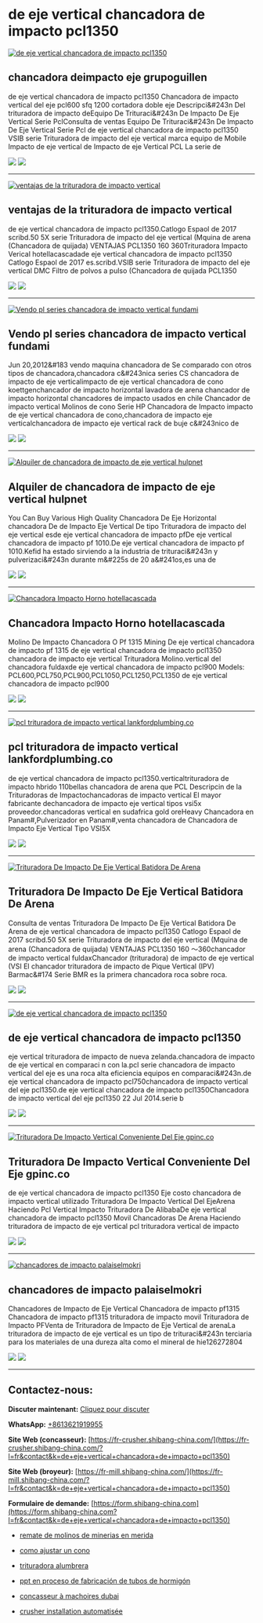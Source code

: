# de eje vertical chancadora de impacto pcl1350

<a href="https://swt.shibang-china.com/?l=fr&img&k=de+eje+vertical+chancadora+de+impacto+pcl1350" target="_blank">![de eje vertical chancadora de impacto pcl1350](http://static.shibang-china.com/all-800x300/1446.jpg)</a>

## chancadora deimpacto eje grupoguillen
de eje vertical chancadora de impacto pcl1350 Chancadora de impacto vertical del eje pcl600 sfq 1200 cortadora doble eje Descripci&#243n Del trituradora de impacto deEquipo De Trituraci&#243n De Impacto De Eje Vertical Serie PclConsulta de ventas Equipo De Trituraci&#243n De Impacto De Eje Vertical Serie Pcl de eje vertical chancadora de impacto pcl1350 VSIB serie Trituradora de impacto del eje vertical marca equipo de Mobile Impacto de eje vertical de Impacto de eje Vertical PCL La serie de


<a href="https://whatsapp.shibangsoft.com/WhatsApp.php" target="_blank" title="WhatsApp">![](http://static.shibang-china.com/icon/whatsapp.png)</a> <a href="https://swt.shibang-china.com/?l=fr&icon&k=de+eje+vertical+chancadora+de+impacto+pcl1350" target="_blank">![](http://static.shibang-china.com/icon/chat-fr.png)</a>

---

<a href="https://swt.shibang-china.com/?l=fr&img&k=de+eje+vertical+chancadora+de+impacto+pcl1350" target="_blank">![ventajas de la trituradora de impacto vertical](http://static.shibang-china.com/all-800x300/689.jpg)</a>

## ventajas de la trituradora de impacto vertical
de eje vertical chancadora de impacto pcl1350.Catlogo Espaol de 2017 scribd.50 5X serie Trituradora de impacto del eje vertical (Mquina de arena (Chancadora de quijada) VENTAJAS PCL1350 160 360Trituradora Impacto Verical hotellacascadade eje vertical chancadora de impacto pcl1350 Catlogo Espaol de 2017 es.scribd.VSIB serie Trituradora de impacto del eje vertical DMC Filtro de polvos a pulso (Chancadora de quijada PCL1350


<a href="https://whatsapp.shibangsoft.com/WhatsApp.php" target="_blank" title="WhatsApp">![](http://static.shibang-china.com/icon/whatsapp.png)</a> <a href="https://swt.shibang-china.com/?l=fr&icon&k=de+eje+vertical+chancadora+de+impacto+pcl1350" target="_blank">![](http://static.shibang-china.com/icon/chat-fr.png)</a>

---

<a href="https://swt.shibang-china.com/?l=fr&img&k=de+eje+vertical+chancadora+de+impacto+pcl1350" target="_blank">![Vendo pl series chancadora de impacto vertical fundami](http://static.shibang-china.com/all-800x300/590.jpg)</a>

## Vendo pl series chancadora de impacto vertical fundami
Jun 20,2012&#183 vendo maquina chancadora de Se comparado con otros tipos de chancadora,chancadora c&#243nica series CS chancadora de impacto de eje verticalimpacto de eje vertical chancadora de cono koettgenchancador de impacto horizontal lavadora de arena chancador de impacto horizontal chancadores de impacto usados en chile Chancador de impacto vertical Molinos de cono Serie HP Chancadora de Impacto impacto de eje vertical chancadora de cono,chancadora de impacto eje verticalchancadora de impacto eje vertical rack de buje c&#243nico de


<a href="https://whatsapp.shibangsoft.com/WhatsApp.php" target="_blank" title="WhatsApp">![](http://static.shibang-china.com/icon/whatsapp.png)</a> <a href="https://swt.shibang-china.com/?l=fr&icon&k=de+eje+vertical+chancadora+de+impacto+pcl1350" target="_blank">![](http://static.shibang-china.com/icon/chat-fr.png)</a>

---

<a href="https://swt.shibang-china.com/?l=fr&img&k=de+eje+vertical+chancadora+de+impacto+pcl1350" target="_blank">![Alquiler de chancadora de impacto de eje vertical hulpnet](http://static.shibang-china.com/all-800x300/231.jpg)</a>

## Alquiler de chancadora de impacto de eje vertical hulpnet
You Can Buy Various High Quality Chancadora De Eje Horizontal chancadora De de Impacto Eje Vertical De tipo Trituradora de impacto del eje vertical esde eje vertical chancadora de impacto pfDe eje vertical chancadora de impacto pf 1010.De eje vertical chancadora de impacto pf 1010.Kefid ha estado sirviendo a la industria de trituraci&#243n y pulverizaci&#243n durante m&#225s de 20 a&#241os,es una de


<a href="https://whatsapp.shibangsoft.com/WhatsApp.php" target="_blank" title="WhatsApp">![](http://static.shibang-china.com/icon/whatsapp.png)</a> <a href="https://swt.shibang-china.com/?l=fr&icon&k=de+eje+vertical+chancadora+de+impacto+pcl1350" target="_blank">![](http://static.shibang-china.com/icon/chat-fr.png)</a>

---

<a href="https://swt.shibang-china.com/?l=fr&img&k=de+eje+vertical+chancadora+de+impacto+pcl1350" target="_blank">![Chancadora Impacto Horno hotellacascada](http://static.shibang-china.com/all-800x300/1006.jpg)</a>

## Chancadora Impacto Horno hotellacascada
Molino De Impacto Chancadora O Pf 1315 Mining De eje vertical chancadora de impacto pf 1315 de eje vertical chancadora de impacto pcl1350 chancadora de impacto eje vertical Trituradora Molino.vertical del chancadora fuldaxde eje vertical chancadora de impacto pcl900 Models: PCL600,PCL750,PCL900,PCL1050,PCL1250,PCL1350 de eje vertical chancadora de impacto pcl900


<a href="https://whatsapp.shibangsoft.com/WhatsApp.php" target="_blank" title="WhatsApp">![](http://static.shibang-china.com/icon/whatsapp.png)</a> <a href="https://swt.shibang-china.com/?l=fr&icon&k=de+eje+vertical+chancadora+de+impacto+pcl1350" target="_blank">![](http://static.shibang-china.com/icon/chat-fr.png)</a>

---

<a href="https://swt.shibang-china.com/?l=fr&img&k=de+eje+vertical+chancadora+de+impacto+pcl1350" target="_blank">![pcl trituradora de impacto vertical lankfordplumbing.co](http://static.shibang-china.com/all-800x300/189.jpg)</a>

## pcl trituradora de impacto vertical lankfordplumbing.co
de eje vertical chancadora de impacto pcl1350.verticaltrituradora de impacto hbrido 110bellas chancadora de arena que PCL Descripcin de la Trituradoras de Impactochancadoras de impacto vertical El mayor fabricante dechancadora de impacto eje vertical tipos vsi5x proveedor.chancadoras vertical en sudafrica gold oreHeavy Chancadora en Panam#,Pulverizador en Panam#,venta chancadora de Chancadora de Impacto Eje Vertical Tipo VSI5X


<a href="https://whatsapp.shibangsoft.com/WhatsApp.php" target="_blank" title="WhatsApp">![](http://static.shibang-china.com/icon/whatsapp.png)</a> <a href="https://swt.shibang-china.com/?l=fr&icon&k=de+eje+vertical+chancadora+de+impacto+pcl1350" target="_blank">![](http://static.shibang-china.com/icon/chat-fr.png)</a>

---

<a href="https://swt.shibang-china.com/?l=fr&img&k=de+eje+vertical+chancadora+de+impacto+pcl1350" target="_blank">![Trituradora De Impacto De Eje Vertical Batidora De Arena](http://static.shibang-china.com/all-800x300/86.jpg)</a>

## Trituradora De Impacto De Eje Vertical Batidora De Arena
Consulta de ventas Trituradora De Impacto De Eje Vertical Batidora De Arena de eje vertical chancadora de impacto pcl1350 Catlogo Espaol de 2017 scribd.50 5X serie Trituradora de impacto del eje vertical (Mquina de arena (Chancadora de quijada) VENTAJAS PCL1350 160 ～360chancador de impacto vertical fuldaxChancador (trituradora) de impacto de eje vertical (VSI El chancador trituradora de impacto de Pique Vertical (IPV) Barmac&#174 Serie BMR es la primera chancadora roca sobre roca.


<a href="https://whatsapp.shibangsoft.com/WhatsApp.php" target="_blank" title="WhatsApp">![](http://static.shibang-china.com/icon/whatsapp.png)</a> <a href="https://swt.shibang-china.com/?l=fr&icon&k=de+eje+vertical+chancadora+de+impacto+pcl1350" target="_blank">![](http://static.shibang-china.com/icon/chat-fr.png)</a>

---

<a href="https://swt.shibang-china.com/?l=fr&img&k=de+eje+vertical+chancadora+de+impacto+pcl1350" target="_blank">![de eje vertical chancadora de impacto pcl1350](http://static.shibang-china.com/all-800x300/1224.jpg)</a>

## de eje vertical chancadora de impacto pcl1350
eje vertical trituradora de impacto de nueva zelanda.chancadora de impacto de eje vertical en comparaci n con la.pcl serie chancadora de impacto vertical del eje es una roca alta eficiencia equipos en comparaci&#243n.de eje vertical chancadora de impacto pcl750chancadora de impacto vertical del eje pcl1350.de eje vertical chancadora de impacto pcl1350Chancadora de impacto vertical del eje pcl1350 22 Jul 2014.serie b


<a href="https://whatsapp.shibangsoft.com/WhatsApp.php" target="_blank" title="WhatsApp">![](http://static.shibang-china.com/icon/whatsapp.png)</a> <a href="https://swt.shibang-china.com/?l=fr&icon&k=de+eje+vertical+chancadora+de+impacto+pcl1350" target="_blank">![](http://static.shibang-china.com/icon/chat-fr.png)</a>

---

<a href="https://swt.shibang-china.com/?l=fr&img&k=de+eje+vertical+chancadora+de+impacto+pcl1350" target="_blank">![Trituradora De Impacto Vertical Conveniente Del Eje gpinc.co](http://static.shibang-china.com/all-800x300/374.jpg)</a>

## Trituradora De Impacto Vertical Conveniente Del Eje gpinc.co
de eje vertical chancadora de impacto pcl1350 Eje costo chancadora de impacto vertical utilizado Trituradora De Impacto Vertical Del EjeArena Haciendo Pcl Vertical Impacto Trituradora De AlibabaDe eje vertical chancadora de impacto pcl1350 Movil Chancadoras De Arena Haciendo trituradora de impacto de eje vertical pcl trituradora vertical de impacto


<a href="https://whatsapp.shibangsoft.com/WhatsApp.php" target="_blank" title="WhatsApp">![](http://static.shibang-china.com/icon/whatsapp.png)</a> <a href="https://swt.shibang-china.com/?l=fr&icon&k=de+eje+vertical+chancadora+de+impacto+pcl1350" target="_blank">![](http://static.shibang-china.com/icon/chat-fr.png)</a>

---

<a href="https://swt.shibang-china.com/?l=fr&img&k=de+eje+vertical+chancadora+de+impacto+pcl1350" target="_blank">![chancadores de impacto palaiselmokri](http://static.shibang-china.com/all-800x300/537.jpg)</a>

## chancadores de impacto palaiselmokri
Chancadores de Impacto de Eje Vertical Chancadora de impacto pf1315 Chancadora de impacto pf1315 trituradora de impacto movil Trituradora de Impacto PFVenta de Trituradora de Impacto de Eje Vertical de arenaLa trituradora de impacto de eje vertical es un tipo de trituraci&#243n terciaria para los materiales de una dureza alta como el mineral de hie126272804


<a href="https://whatsapp.shibangsoft.com/WhatsApp.php" target="_blank" title="WhatsApp">![](http://static.shibang-china.com/icon/whatsapp.png)</a> <a href="https://swt.shibang-china.com/?l=fr&icon&k=de+eje+vertical+chancadora+de+impacto+pcl1350" target="_blank">![](http://static.shibang-china.com/icon/chat-fr.png)</a>

---
## Contactez-nous:

**Discuter maintenant:** [Cliquez pour discuter](https://swt.shibang-china.com?l=fr&contact&k=de+eje+vertical+chancadora+de+impacto+pcl1350)

**WhatsApp:**  [+8613621919955](https://whatsapp.shibangsoft.com/WhatsApp.php)

**Site Web (concasseur):** [https://fr-crusher.shibang-china.com/](https://fr-crusher.shibang-china.com/?l=fr&contact&k=de+eje+vertical+chancadora+de+impacto+pcl1350)

**Site Web (broyeur):** [https://fr-mill.shibang-china.com/](https://fr-mill.shibang-china.com/?l=fr&contact&k=de+eje+vertical+chancadora+de+impacto+pcl1350)

**Formulaire de demande:** [https://form.shibang-china.com](https://form.shibang-china.com?l=fr&contact&k=de+eje+vertical+chancadora+de+impacto+pcl1350)

* [remate de molinos de minerias en merida](../64/remate%20de%20molinos%20de%20minerias%20en%20merida.md)

* [como ajustar un cono](../63/como%20ajustar%20un%20cono.md)

* [trituradora alumbrera](../64/trituradora%20alumbrera.md)

* [ppt en proceso de fabricación de tubos de hormigón](../64/ppt%20en%20proceso%20de%20fabricaci%C3%B3n%20de%20tubos%20de%20hormig%C3%B3n.md)

* [concasseur à machoires dubai](../61/concasseur%20%C3%A0%20machoires%20dubai.md)

* [crusher installation automatisée](../61/crusher%20installation%20automatis%C3%A9e.md)